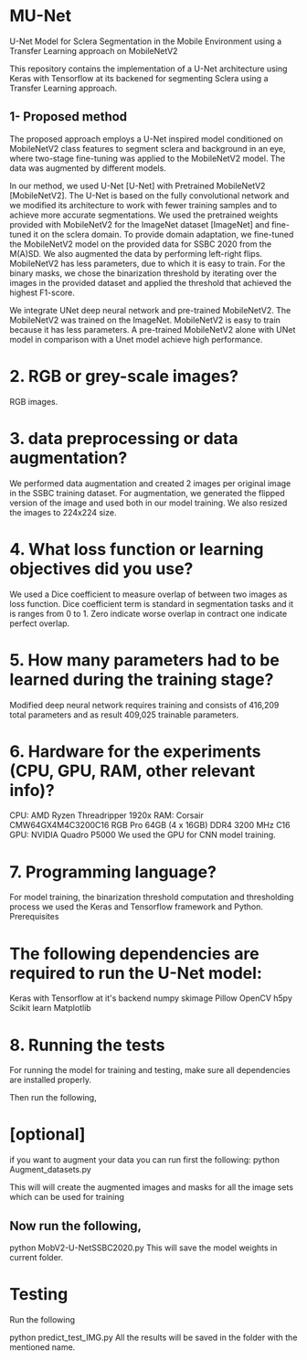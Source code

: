 # MU-Net
U-Net Model for Sclera Segmentation in the Mobile Environment using a Transfer Learning approach on MobileNetV2


This repository contains the implementation of a U-Net architecture using Keras with Tensorflow at its backened for segmenting Sclera using a Transfer Learning approach. 
 ## 1- Proposed method

The proposed approach employs a U-Net inspired model conditioned on MobileNetV2 class features to segment sclera and background in an eye, where two-stage fine-tuning was applied to the MobileNetV2 model. The data was augmented by different models.

In our method, we used U-Net [U-Net] with Pretrained MobileNetV2 [MobileNetV2]. The U-Net is based on the fully convolutional network and we modified its architecture to work with fewer training samples and to achieve more accurate segmentations. We used the pretrained weights provided with MobileNetV2 for the ImageNet dataset [ImageNet] and fine-tuned it on the sclera domain. To provide domain adaptation, we fine-tuned the MobileNetV2 model on the provided data for SSBC 2020 from the M(A)SD. We also augmented the data by performing left-right flips. MobileNetV2 has less parameters, due to which it is easy to train. For the binary masks, we chose the binarization threshold by iterating over the images in the provided dataset and applied the threshold that achieved the highest F1-score.

We integrate UNet deep neural network and pre-trained MobileNetV2. The MobileNetV2 was trained on the ImageNet. 
MobileNetV2 is easy to train because it has less parameters.
A pre-trained MobileNetV2 alone with UNet model in comparison with a Unet model achieve high performance.

#    2. RGB or grey-scale images?

RGB images.

  #  3. data preprocessing or data augmentation? 
We performed data augmentation and created 2 images per original image in the SSBC training dataset. For augmentation, we generated the flipped version of the image and used both in our model training. We also resized the images to 224x224 size.

 #   4. What loss function or learning objectives did you use? 
We used a Dice coefficient to measure overlap of between two images as loss function. Dice coefficient term is standard in segmentation tasks and it is ranges from 0 to 1. Zero indicate worse overlap in contract one indicate perfect overlap.

  #  5. How many parameters had to be learned during the training stage?
Modified deep neural network requires training and consists of 416,209 total parameters and as result 409,025 trainable parameters.

  #  6. Hardware for the experiments (CPU, GPU, RAM, other relevant info)? 
    
CPU: AMD Ryzen Threadripper 1920x
RAM: Corsair CMW64GX4M4C3200C16 RGB Pro 64GB (4 x 16GB) DDR4 3200 MHz C16 
GPU: NVIDIA Quadro P5000
We used the GPU for CNN model training.

 #   7. Programming language? 
    
For model training, the binarization threshold computation and thresholding process we used the Keras and Tensorflow framework and Python.
Prerequisites

# The following dependencies are required to run the U-Net model:

Keras with Tensorflow at it's backend
numpy
skimage
Pillow
OpenCV
h5py
Scikit learn
Matplotlib

# 8. Running the tests
For running the model for training and testing, make sure all dependencies are installed properly.

Then run the following,
# [optional]
if you want to augment your data you can run first the following:
python Augment_datasets.py

This will will create the augmented images and masks for all the image sets which can be used for training

## Now run the following,

python MobV2-U-NetSSBC2020.py
This will save the model weights in current folder.

# Testing
Run the following

python predict_test_IMG.py
All the results will be saved in the folder with the mentioned name.
